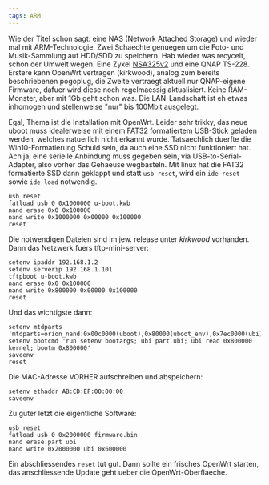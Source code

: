 ```yaml
---
tags: ARM
---
```

Wie der Titel schon sagt: eine NAS (Network Attached Storage) und wieder mal mit ARM-Technologie. Zwei Schaechte genuegen um die Foto- und Musik-Sammlung auf HDD/SDD zu speichern. Hab wieder was recycelt, schon der Umwelt wegen. Eine Zyxel [NSA325v2](https://openwrt.org/toh/hwdata/zyxel/zyxel_nsa325) und eine QNAP TS-228.
Erstere kann OpenWrt vertragen (kirkwood), analog zum bereits beschriebenen pogoplug, die Zweite vertraegt aktuell nur QNAP-eigene Firmware, dafuer wird diese noch regelmaessig aktualisiert. Keine RAM-Monster, aber mit 1Gb geht schon was. Die LAN-Landschaft ist eh etwas inhomogen und stellenweise "nur" bis 100Mbit ausgelegt.

Egal, Thema ist die Installation mit OpenWrt. Leider sehr trikky, das neue uboot muss idealerweise mit einem FAT32 formatiertem USB-Stick geladen werden, welches natuerlich nicht erkannt wurde. Tatsaechlich duerfte die Win10-Formatierung Schuld sein, da auch eine SSD nicht funktioniert hat.
Ach ja, eine serielle Anbindung muss gegeben sein, via USB-to-Serial-Adapter, also vorher das Gehaeuse wegbasteln.
Mit linux hat die FAT32 formatierte SSD dann geklappt und statt `usb reset`, wird ein `ide reset` sowie `ide load` notwendig.
```
usb reset
fatload usb 0 0x1000000 u-boot.kwb
nand erase 0x0 0x100000
nand write 0x1000000 0x00000 0x100000
reset
```
Die notwendigen Dateien sind im jew. release unter *kirkwood* vorhanden. Dann das Netzwerk fuers tftp-mini-server:
```
setenv ipaddr 192.168.1.2
setenv serverip 192.168.1.101
tftpboot u-boot.kwb
nand erase 0x0 0x100000
nand write 0x800000 0x00000 0x100000
reset
```
Und das wichtigste dann:
```
setenv mtdparts 'mtdparts=orion_nand:0x00c0000(uboot),0x80000(uboot_env),0x7ec0000(ubi)'
setenv bootcmd 'run setenv bootargs; ubi part ubi; ubi read 0x800000 kernel; bootm 0x800000'
saveenv
reset
```
Die MAC-Adresse VORHER aufschreiben und abspeichern:
```
setenv ethaddr AB:CD:EF:00:00:00
saveenv
```
Zu guter letzt die eigentliche Software:
```
usb reset
fatload usb 0 0x2000000 firmware.bin
nand erase.part ubi
nand write 0x2000000 ubi 0x600000
```
Ein abschliessendes `reset` tut gut. Dann sollte ein frisches OpenWrt starten, das anschliessende Update geht ueber die OpenWrt-Oberflaeche.
